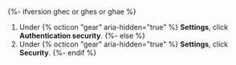 {%- ifversion ghec or ghes or ghae %}
1. Under {% octicon "gear" aria-hidden="true" %} **Settings**, click **Authentication security**.
{%- else %}
1. Under {% octicon "gear" aria-hidden="true" %} **Settings**, click **Security**.
{%- endif %}

